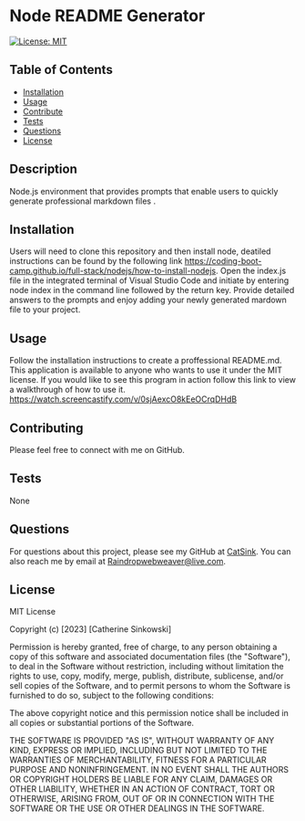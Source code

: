 # Node README Generator

[![License: MIT](https://img.shields.io/badge/License-MIT-yellow.svg)](https://opensource.org/licenses/MIT)

## Table of Contents

- [Installation](#installation)
- [Usage](#usage)
- [Contribute](#contributing)
- [Tests](#tests)
- [Questions](#questions)
- [License](#license)

## Description

Node.js environment that provides prompts that enable users to quickly generate professional markdown files .

## Installation

Users will need to clone this repository and then install node, deatiled instructions can be found by the following link <https://coding-boot-camp.github.io/full-stack/nodejs/how-to-install-nodejs>. Open the index.js file in the integrated terminal of Visual Studio Code and initiate by entering node index in the command line followed by the return key. Provide detailed answers to the prompts and enjoy adding your newly generated mardown file to your project.
  
## Usage

Follow the installation instructions to create a proffessional README.md. This application is available to anyone who wants to use it under the MIT license. If you would like to see this program in action follow this link to view a walkthrough of how to use it. <https://watch.screencastify.com/v/0sjAexcO8kEeOCrqDHdB>
  
## Contributing

Please feel free to connect with me on GitHub.
  
## Tests

None
  
## Questions

For questions about this project, please see my GitHub at [CatSink](https://github.com/CatSink/).
You can also reach me by email at <Raindropwebweaver@live.com>.
  
## License

MIT License

Copyright (c) [2023] [Catherine Sinkowski]

Permission is hereby granted, free of charge, to any person obtaining a copy
of this software and associated documentation files (the "Software"), to deal
in the Software without restriction, including without limitation the rights
to use, copy, modify, merge, publish, distribute, sublicense, and/or sell
copies of the Software, and to permit persons to whom the Software is
furnished to do so, subject to the following conditions:

The above copyright notice and this permission notice shall be included in all
copies or substantial portions of the Software.

THE SOFTWARE IS PROVIDED "AS IS", WITHOUT WARRANTY OF ANY KIND, EXPRESS OR
IMPLIED, INCLUDING BUT NOT LIMITED TO THE WARRANTIES OF MERCHANTABILITY,
FITNESS FOR A PARTICULAR PURPOSE AND NONINFRINGEMENT. IN NO EVENT SHALL THE
AUTHORS OR COPYRIGHT HOLDERS BE LIABLE FOR ANY CLAIM, DAMAGES OR OTHER
LIABILITY, WHETHER IN AN ACTION OF CONTRACT, TORT OR OTHERWISE, ARISING FROM,
OUT OF OR IN CONNECTION WITH THE SOFTWARE OR THE USE OR OTHER DEALINGS IN THE
SOFTWARE.
